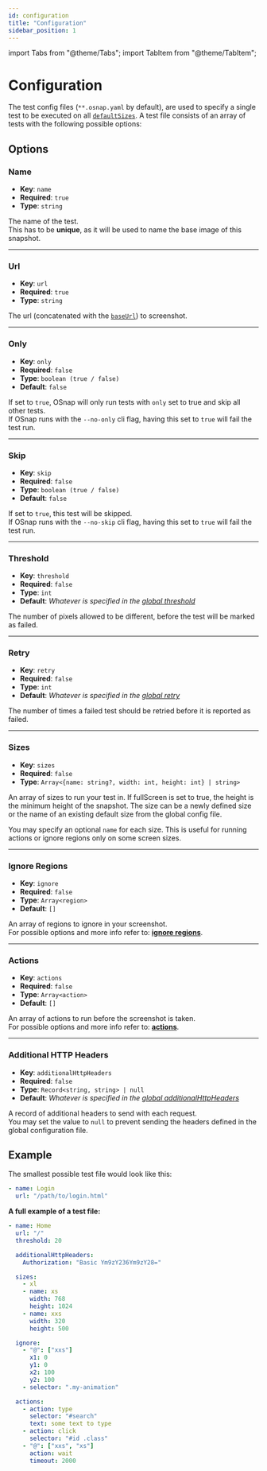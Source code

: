 ```yaml
---
id: configuration
title: "Configuration"
sidebar_position: 1
---
```


import Tabs from "@theme/Tabs";
import TabItem from "@theme/TabItem";

# Configuration

The test config files (`**.osnap.yaml` by default), are used to specify a single test to be executed on all [`defaultSizes`](../Setup/configuration#default-sizes). A test file consists of an array of tests with the following possible options:

## Options

### Name

- **Key**: `name`
- **Required**: `true`
- **Type**: `string`

The name of the test. <br />
This has to be **unique**, as it will be used to name the base image of this snapshot.

---

### Url

- **Key**: `url`
- **Required**: `true`
- **Type**: `string`

The url (concatenated with the [`baseUrl`](../Setup/configuration#base-url)) to screenshot.

---

### Only

- **Key**: `only`
- **Required**: `false`
- **Type**: `boolean (true / false)`
- **Default**: `false`

If set to `true`, OSnap will only run tests with `only` set to true and skip all other tests. <br />
If OSnap runs with the `--no-only` cli flag, having this set to `true` will fail the test run.

---

### Skip

- **Key**: `skip`
- **Required**: `false`
- **Type**: `boolean (true / false)`
- **Default**: `false`

If set to `true`, this test will be skipped. <br />
If OSnap runs with the `--no-skip` cli flag, having this set to `true` will fail the test run.

---

### Threshold

- **Key**: `threshold`
- **Required**: `false`
- **Type**: `int`
- **Default**: _Whatever is specified in the [global threshold](../Setup/configuration#threshold)_

The number of pixels allowed to be different, before the test will be marked as failed.

---

### Retry

- **Key**: `retry`
- **Required**: `false`
- **Type**: `int`
- **Default**: _Whatever is specified in the [global retry](../Setup/configuration#retry)_

The number of times a failed test should be retried before it is reported as failed.

---

### Sizes

- **Key**: `sizes`
- **Required**: `false`
- **Type**: `Array<{name: string?, width: int, height: int} | string>`

An array of sizes to run your test in. If fullScreen is set to true, the height is the minimum height of the snapshot.
The size can be a newly defined size or the name of an existing default size from the global config file.

You may specify an optional `name` for each size. This is useful for running actions or ignore regions only on some screen sizes.

---

### Ignore Regions

- **Key**: `ignore`
- **Required**: `false`
- **Type**: `Array<region>`
- **Default**: `[]`

An array of regions to ignore in your screenshot. <br />
For possible options and more info refer to: **[ignore regions](ignore-regions)**.

---

### Actions

- **Key**: `actions`
- **Required**: `false`
- **Type**: `Array<action>`
- **Default**: `[]`

An array of actions to run before the screenshot is taken. <br />
For possible options and more info refer to: **[actions](actions)**.


---

### Additional HTTP Headers

- **Key**: `additionalHttpHeaders`
- **Required**: `false`
- **Type**: `Record<string, string> | null`
- **Default**: _Whatever is specified in the [global additionalHttpHeaders](../Setup/configuration#additionalHttpHeaders)_

A record of additional headers to send with each request. <br />
You may set the value to `null` to prevent sending the headers defined in the global configuration file.

## Example

The smallest possible test file would look like this:

<Tabs>
<TabItem value="yaml" label="YAML" default>

```yaml
- name: Login
  url: "/path/to/login.html"
```

</TabItem>
</Tabs>

**A full example of a test file:**

<Tabs>
<TabItem value="yaml" label="YAML" default>

```yaml
- name: Home
  url: "/"
  threshold: 20

  additionalHttpHeaders:
    Authorization: "Basic Ym9zY236Ym9zY28="

  sizes:
    - xl
    - name: xs
      width: 768
      height: 1024
    - name: xxs
      width: 320
      height: 500

  ignore:
    - "@": ["xxs"]
      x1: 0
      y1: 0
      x2: 100
      y2: 100
    - selector: ".my-animation"

  actions:
    - action: type
      selector: "#search"
      text: some text to type
    - action: click
      selector: "#id .class"
    - "@": ["xxs", "xs"]
      action: wait
      timeout: 2000
```

</TabItem>
</Tabs>

